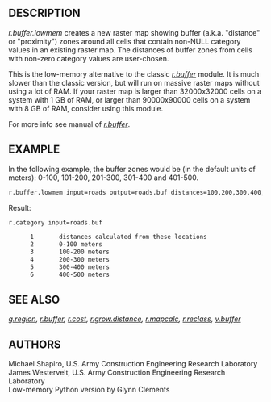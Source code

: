 ## DESCRIPTION

*r.buffer.lowmem* creates a new raster map showing buffer (a.k.a.
"distance" or "proximity") zones around all cells that contain non-NULL
category values in an existing raster map. The distances of buffer zones
from cells with non-zero category values are user-chosen.

This is the low-memory alternative to the classic
*[r.buffer](r.buffer.md)* module. It is much slower than the classic
version, but will run on massive raster maps without using a lot of RAM.
If your raster map is larger than 32000x32000 cells on a system with 1
GB of RAM, or larger than 90000x90000 cells on a system with 8 GB of
RAM, consider using this module.

For more info see manual of *[r.buffer](r.buffer.md)*.

## EXAMPLE

In the following example, the buffer zones would be (in the default
units of meters): 0-100, 101-200, 201-300, 301-400 and 401-500.

```sh
r.buffer.lowmem input=roads output=roads.buf distances=100,200,300,400,500
```

Result:

```sh
r.category input=roads.buf

      1       distances calculated from these locations
      2       0-100 meters
      3       100-200 meters
      4       200-300 meters
      5       300-400 meters
      6       400-500 meters
```

## SEE ALSO

*[g.region](g.region.md), [r.buffer](r.buffer.md), [r.cost](r.cost.md),
[r.grow.distance](r.grow.distance.md), [r.mapcalc](r.mapcalc.md),
[r.reclass](r.reclass.md), [v.buffer](v.buffer.md)*

## AUTHORS

Michael Shapiro, U.S. Army Construction Engineering Research
Laboratory  
James Westervelt, U.S. Army Construction Engineering Research
Laboratory  
Low-memory Python version by Glynn Clements
